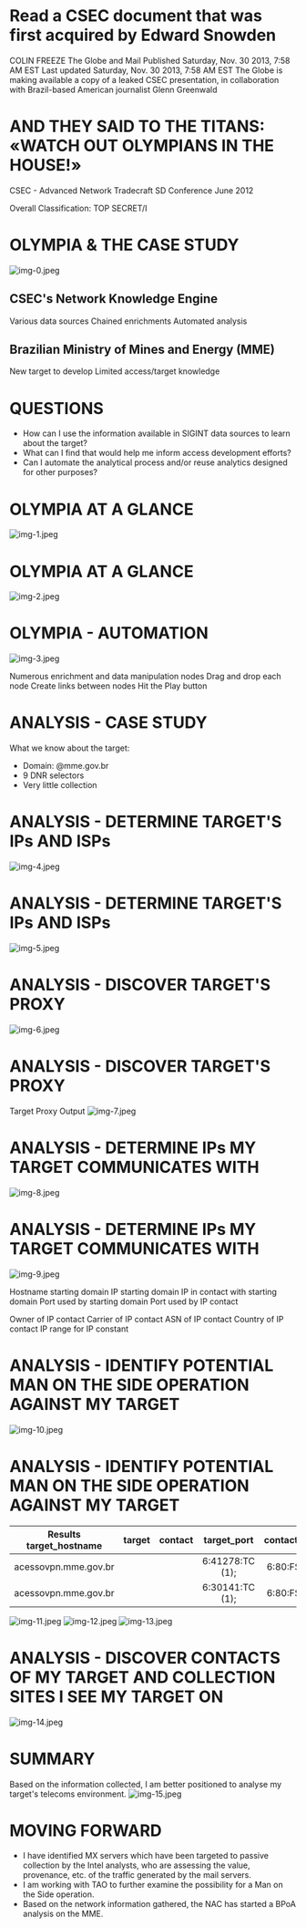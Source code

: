 # Read a CSEC document that was first acquired by Edward Snowden 

COLIN FREEZE
The Globe and Mail
Published Saturday, Nov. 30 2013, 7:58 AM EST
Last updated Saturday, Nov. 30 2013, 7:58 AM EST
The Globe is making available a copy of a leaked CSEC presentation, in collaboration with Brazil-based American journalist Glenn Greenwald
# AND THEY SAID TO THE TITANS: «WATCH OUT OLYMPIANS IN THE HOUSE!» 

CSEC - Advanced Network Tradecraft
SD Conference June 2012

Overall Classification: TOP SECRET/I
# OLYMPIA \& THE CASE STUDY 

![img-0.jpeg](img-0.jpeg)

## CSEC's Network Knowledge Engine

Various data sources
Chained enrichments
Automated analysis

## Brazilian Ministry of Mines and Energy (MME)

New target to develop
Limited access/target knowledge
# QUESTIONS 

- How can I use the information available in SIGINT data sources to learn about the target?
- What can I find that would help me inform access development efforts?
- Can I automate the analytical process and/or reuse analytics designed for other purposes?
# OLYMPIA AT A GLANCE 

![img-1.jpeg](img-1.jpeg)
# OLYMPIA AT A GLANCE 

![img-2.jpeg](img-2.jpeg)
# OLYMPIA - AUTOMATION 

![img-3.jpeg](img-3.jpeg)

Numerous enrichment and data manipulation nodes Drag and drop each node Create links between nodes Hit the Play button
# ANALYSIS - CASE STUDY 

What we know about the target:

- Domain: @mme.gov.br
- 9 DNR selectors
- Very little collection
# ANALYSIS - DETERMINE TARGET'S IPs AND ISPs 

![img-4.jpeg](img-4.jpeg)
# ANALYSIS - DETERMINE TARGET'S IPs AND ISPs 

![img-5.jpeg](img-5.jpeg)
# ANALYSIS - DISCOVER TARGET'S PROXY 

![img-6.jpeg](img-6.jpeg)
# ANALYSIS - DISCOVER TARGET'S PROXY 

Target Proxy Output
![img-7.jpeg](img-7.jpeg)
# ANALYSIS - DETERMINE IPs MY TARGET COMMUNICATES WITH 

![img-8.jpeg](img-8.jpeg)
# ANALYSIS - DETERMINE IPs MY TARGET COMMUNICATES WITH 

![img-9.jpeg](img-9.jpeg)

Hostname starting domain IP starting domain IP in contact with starting domain
Port used by starting domain
Port used by IP contact

Owner of IP contact
Carrier of IP contact
ASN of IP contact
Country of IP contact
IP range for IP
constant
# ANALYSIS - IDENTIFY POTENTIAL MAN ON THE SIDE OPERATION AGAINST MY TARGET 

![img-10.jpeg](img-10.jpeg)
# ANALYSIS - IDENTIFY POTENTIAL MAN ON THE SIDE OPERATION AGAINST MY TARGET 

| Results target_hostname | target | contact | target_port | contact_port | Case Notations | Country | Digraph |
| :--: | :--: | :--: | :--: | :--: | :--: | :--: | :--: |
| acessovpn.mme.gov.br |  |  | 6:41278:TC (1); | 6:80:FS (1); | MA10099 (1); | brazil | br |
| acessovpn.mme.gov.br |  |  | 6:30141:TC (1); | 6:80:FS (1); | MA10099 (1); | brazil | br |

![img-11.jpeg](img-11.jpeg)
![img-12.jpeg](img-12.jpeg)
![img-13.jpeg](img-13.jpeg)
# ANALYSIS - DISCOVER CONTACTS OF MY TARGET AND COLLECTION SITES I SEE MY TARGET ON 

![img-14.jpeg](img-14.jpeg)
# SUMMARY 

Based on the information collected, I am better positioned to analyse my target's telecoms environment.
![img-15.jpeg](img-15.jpeg)
# MOVING FORWARD 

- I have identified MX servers which have been targeted to passive collection by the Intel analysts, who are assessing the value, provenance, etc. of the traffic generated by the mail servers.
- I am working with TAO to further examine the possibility for a Man on the Side operation.
- Based on the network information gathered, the NAC has started a BPoA analysis on the MME.
